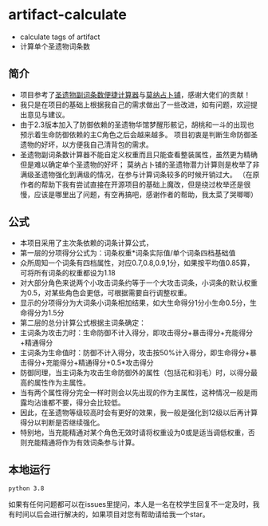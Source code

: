 # artifact-calculate
- calculate tags of artifact 
- 计算单个圣遗物词条数
## 简介
- 项目参考了[圣遗物副词条数便捷计算器](http://spongem.com/ajglz/ys/ys.html)与[莫纳占卜铺](https://www.mona-uranai.com/intro)，感谢大佬们的贡献！
- 我只是在项目的基础上根据我自己的需求做出了一些改进，如有问题，欢迎提出意见与建议。
- 由于2.3版本加入了防御依赖的圣遗物华馆梦醒形骸记，胡桃和一斗的出现也预示着生命防御依赖的主C角色之后会越来越多。
项目初衷是判断生命防御圣遗物的好坏，以方便我自己清背包的需求。
- 圣遗物副词条数计算器不能自定义权重而且只能查看整装属性，虽然更为精确但是难以确定单个圣遗物的好坏；
莫纳占卜铺的圣遗物潜力计算则是枚举了非满级圣遗物强化到满级的情况，在参与计算词条较多的时候开销过大。
（在原作者的帮助下我有尝试直接在开源项目的基础上魔改，但是绕过枚举还是很慢，应该是哪里出了问题，有空再搞吧，感谢作者的帮助，我太菜了哭唧唧）
## 公式
- 本项目采用了主次条依赖的词条计算公式，
- 第一层的分项得分公式为：词条权重\*词条实际值/单个词条四档基础值
- 众所周知一个词条有四档属性，对应0.7,0.8,0.9,1分，如果按平均值0.85算，可将所有词条的权重都设为1.18
- 对大部分角色来说两个小攻击词条约等于一个大攻击词条，小词条的默认权重为0.5，对某些角色会更低，可根据需要自行调整权重。
- 显示的分项得分为大词条小词条相加结果，如大生命得分1分小生命0.5分，生命得分为1.5分
- 第二层的总分计算公式根据主词条确定：
- 主词条为攻击力时：生命防御不计入得分，即攻击得分+暴击得分+充能得分+精通得分
- 主词条为生命值时：防御不计入得分，攻击按50%计入得分，即生命得分+暴击得分+充能得分+精通得分+0.5\*攻击得分
- 防御同理，当主词条为攻击生命防御外的属性（包括花和羽毛）时，以得分最高的属性作为主属性。
- 当有两个属性得分完全一样时则会以先出现的作为主属性，这种情况一般是雨露均沾谁都不要，得分会比较低。
- 因此，在圣遗物等级较高时会有更好的效果，我一般是强化到12级以后再计算得分以判断是否继续强化。
- 特别地，当充能精通对某个角色无效时请将权重设为0或是适当调低权重，否则充能精通将作为有效词条参与计算。
## 本地运行
```
python 3.8
```
如果有任何问题都可以在issues里提问，本人是一名在校学生回复不一定及时，我有时间以后会进行解决的，如果项目对您有帮助请给我一个star。
